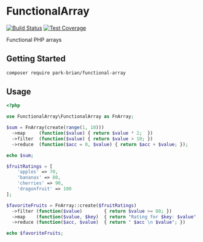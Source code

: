 # FunctionalArray
[![Build Status](https://travis-ci.org/park-brian/functional-array.svg?branch=master)](https://travis-ci.org/park-brian/functional-array)
[![Test Coverage](https://codeclimate.com/github/park-brian/functional-array/badges/coverage.svg)](https://codeclimate.com/github/park-brian/functional-array/coverage)

Functional PHP arrays

## Getting Started

```bash
composer require park-brian/functional-array
```

## Usage
```php
<?php

use FunctionalArray\FunctionalArray as FnArray;

$sum = FnArray(create(range(1, 10)))
  ->map     (function($value) { return $value * 2;  })
  ->filter  (function($value) { return $value > 10; })
  ->reduce  (function($acc = 0, $value) { return $acc + $value; });

echo $sum;

$fruitRatings = [
    'apples' => 70,
    'bananas' => 80,
    'cherries' => 90,
    'dragonfruit' => 100
];

$favoriteFruits = FnArray::create($fruitRatings)
  ->filter (function($value)        { return $value >= 80; })
  ->map    (function($value, $key)  { return "Rating for $key: $value"; })
  ->reduce (function($acc, $value)  { return " $acc \n $value"; })

echo $favoriteFruits;

```
